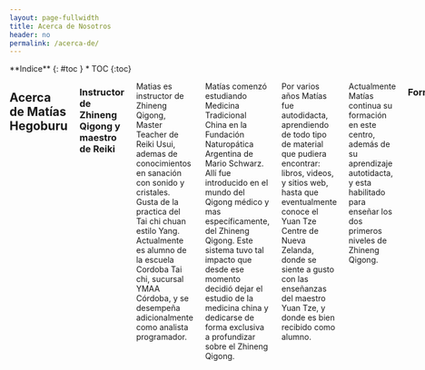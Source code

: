 ```yaml
---
layout: page-fullwidth
title: Acerca de Nosotros
header: no
permalink: /acerca-de/
---
```

<div class="row">
<div class="medium-4 medium-push-8 columns" markdown="1">
<div class="panel radius" markdown="1">
**Indice**
{: #toc }
*  TOC
{:toc}
</div>
</div><!-- /.medium-4.columns -->

<div class="medium-8 medium-pull-4 columns" markdown="1">

## Acerca de Matías Hegoburu
### Instructor de Zhineng Qigong y maestro de Reiki

Matias es instructor de Zhineng Qigong, Master Teacher de Reiki Usui, ademas de conocimientos en sanación con sonido y cristales. Gusta de la practica del Tai chi chuan estilo Yang. Actualmente es alumno de la escuela Cordoba Tai chi, sucursal YMAA Córdoba, y se desempeña adicionalmente como analista programador.

Matías comenzó estudiando Medicina Tradicional China en la Fundación Naturopática Argentina de Mario Schwarz. Allí fue introducido en el mundo del Qigong médico y mas específicamente, del Zhineng Qigong. Este sistema tuvo tal impacto que desde ese momento decidió dejar el estudio de la medicina china y dedicarse de forma exclusiva a profundizar sobre el Zhineng Qigong.

Por varios años Matías fue autodidacta, aprendiendo de todo tipo de material que pudiera encontrar: libros, videos, y sitios web, hasta que eventualmente conoce el Yuan Tze Centre de Nueva Zelanda, donde se siente a gusto con las enseñanzas del maestro Yuan Tze, y donde es bien recibido como alumno.

Actualmente Matías continua su formación en este centro, además de su aprendizaje autotidacta, y esta habilitado para enseñar los dos primeros niveles de Zhineng Qigong.

### Formación
* Yuan Tze Center - Instructor de Zhineng Qigong (2013 - en curso)
* Córdoba Tai chi - YMAA Córdoba: Practicante de Taiji Quan estilo Yang (2011 - en curso)
* Escuela Kai Men - Practicante de Taiji Quan estilo Yang (2004 - 2010)
* Escuela de Reiki - Reiki Usui Master / Teacher (2000 - 2003)
* Luz Venidera - Terapeuta de Sonido (2000 - 2003)
* Universidad Abierta Interamericana - Lic. En Sistemas de Información (2000 - 2005)
</div>
</div>